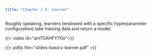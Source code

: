 ```yaml
---
title: "Chapter 1.5: Learner"
---
```

Roughly speaking, learners (endowed with a specific hyperparameter configuration) take training data and return a model.

<!--more-->
{{< video id="amTGAHFY7Go">}}

{{< pdfjs file="slides-basics-learner.pdf" >}}
